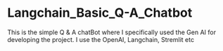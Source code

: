 # Langchain_Basic_Q-A_Chatbot
This is the simple Q &amp; A chatBot where I specifically used the Gen AI for developing the project. I use the OpenAI, Langchain, Stremlit etc
